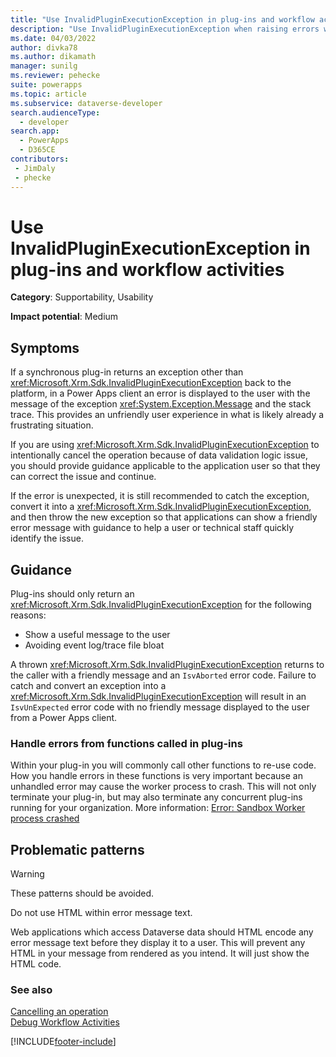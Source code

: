```yaml
---
title: "Use InvalidPluginExecutionException in plug-ins and workflow activities | MicrosoftDocs"
description: "Use InvalidPluginExecutionException when raising errors within the context of a plug-in or workflow activity."
ms.date: 04/03/2022
author: divka78
ms.author: dikamath
manager: sunilg
ms.reviewer: pehecke
suite: powerapps
ms.topic: article
ms.subservice: dataverse-developer
search.audienceType: 
  - developer
search.app: 
  - PowerApps
  - D365CE
contributors:
 - JimDaly
 - phecke
---
```

# Use InvalidPluginExecutionException in plug-ins and workflow activities


**Category**: Supportability, Usability

**Impact potential**: Medium

<a name='symptoms'></a>

## Symptoms

If a synchronous plug-in returns an exception other than <xref:Microsoft.Xrm.Sdk.InvalidPluginExecutionException> back to the platform, in a Power Apps client an error is displayed to the user with the message of the exception <xref:System.Exception.Message> and the stack trace. This provides an unfriendly user experience in what is likely already a frustrating situation.

If you are using <xref:Microsoft.Xrm.Sdk.InvalidPluginExecutionException> to intentionally cancel the operation because of data validation logic issue, you should provide guidance applicable to the application user so that they can correct the issue and continue.

If the error is unexpected, it is still recommended to catch the exception, convert it into a <xref:Microsoft.Xrm.Sdk.InvalidPluginExecutionException>, and then throw the new exception so that applications can show a friendly error message with guidance to help a user or technical staff quickly identify the issue.

<a name='guidance'></a>

## Guidance

Plug-ins should only return an <xref:Microsoft.Xrm.Sdk.InvalidPluginExecutionException> for the following reasons:

- Show a useful message to the user
- Avoiding event log/trace file bloat

A thrown <xref:Microsoft.Xrm.Sdk.InvalidPluginExecutionException> returns to the caller with a friendly message and an `IsvAborted` error code. Failure to catch and convert an exception into a <xref:Microsoft.Xrm.Sdk.InvalidPluginExecutionException> will result in an `IsvUnExpected` error code with no friendly message displayed to the user from a Power Apps client. 

### Handle errors from functions called in plug-ins

Within your plug-in you will commonly call other functions to re-use code. How you handle errors in these functions is very important because an unhandled error may cause the worker process to crash. This will not only terminate your plug-in, but may also terminate any concurrent plug-ins running for your organization. More information: [Error: Sandbox Worker process crashed](../../troubleshoot-plug-in.md#error-sandbox-worker-process-crashed)

<a name='problem'></a>

## Problematic patterns

> [!WARNING]
> These patterns should be avoided.

Do not use HTML within error message text. 

Web applications which access Dataverse data should HTML encode any error message text before they display it to a user. This will prevent any HTML in your message from rendered as you intend. It will just show the HTML code.


<a name='seealso'></a>

### See also

[Cancelling an operation](../../handle-exceptions.md#cancelling-an-operation)<br/>
[Debug Workflow Activities](../../workflow/workflow-extensions.md#debug-workflow-activities)<br/>


[!INCLUDE[footer-include](../../../../includes/footer-banner.md)]
